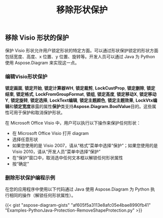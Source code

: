 ﻿---
title: 移除形状保护
type: docs
weight: 20
url: /zh/python-java/remove-shape-protection/
description: 本节介绍如何使用 Aspose.Diagram 为 Python 通过 Java 去除形状保护。
---
## **移除 Visio 形状的保护**
保护 Visio 形状允许用户锁定形状的特定方面。可以通过形状保护锁定的形状方面包括宽度、高度、x 位置、y 位置、旋转等。开发人员可以通过 Java 为 Python 使用 Aspose.Diagram 来实现这一点。
### **编辑Visio形状保护**
**锁定画面**, **锁定开始**, **锁定计算器WH**, **锁定裁剪**, **LockCustProp**, **锁定删除**, **锁定结束**, **锁定格式**, **LockFromGroupFormat**, **锁组**, **锁定高度**, **锁定移动X**, **锁定移动Y**, **锁定旋转**, **锁定选择**, **LockText编辑**, **锁定主题颜色**, **锁定主题效果**, **LockVtx编辑**和**锁定宽度**暴露的属性**保护**类支持**Aspose.Diagram.BoolValue**目的。这些属性可用于保护和取消保护形状。

在 Microsoft Office Visio 中，用户可以执行以下操作来保护任何形状：

- 在 Microsoft Office Visio 打开 diagram
- 选择任意形状
- 如果您使用的是 Visio 2007，请从“格式”菜单中选择“保护”；如果您使用的是 Visio 2010，请从“开发人员”菜单中选择“保护”
- 在“保护”窗口中，取消选中任何文本框以解锁任何形状属性
- 按“确定”

### **删除形状保护编程示例**
在您的应用程序中使用以下代码通过 Java 使用 Aspose.Diagram 为 Python 执行相同的操作（解锁任何形状属性）。

{{< gist "aspose-diagram-gists" "af605f5a3113e8afc05e4bae8990fb41" "Examples-PythonJava-Protection-RemoveShapeProtection.py" >}}

